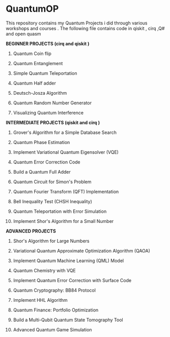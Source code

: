 # QuantumOP

This repository contains my Quantum Projects i did through various workshops and courses . The following file contains code in qiskit , cirq ,Q# and open quasm

  

**BEGINNER PROJECTS (cirq and qiskit )**

  

1) Quantum Coin flip

  
  

2) Quantum Entanglement

  
  

3) Simple Quantum Teleportation

  
  

4) Quantum Half adder

  
  

5) Deutsch-Josza Algorithm

  
  

6) Quantum Random Number Generator

  
  

7) Visualizing Quantum Interference

  
  
  

**INTERMEDIATE PROJECTS (qiskit and cirq )**

  

1) Grover's Algorithm for a Simple Database Search

  
  

2) Quantum Phase Estimation

  
  

3) Implement Variational Quantum Eigensolver (VQE)

  
  

4) Quantum Error Correction Code

  
  

5) Build a Quantum Full Adder

  
  

6) Quantum Circuit for Simon's Problem

  
  

7) Quantum Fourier Transform (QFT) Implementation

  
  

8) Bell Inequality Test (CHSH Inequality)

  
  

9) Quantum Teleportation with Error Simulation

  
  

10) Implement Shor's Algorithm for a Small Number

  
  

**ADVANCED PROJECTS**

  
  

1) Shor's Algorithm for Large Numbers

  
  

2) Variational Quantum Approximate Optimization Algorithm (QAOA)

  
  

3) Implement Quantum Machine Learning (QML) Model

  
  

4) Quantum Chemistry with VQE

  
  

5) Implement Quantum Error Correction with Surface Code

  
  

6) Quantum Cryptography: BB84 Protocol

  
  

7) Implement HHL Algorithm

  
  

8) Quantum Finance: Portfolio Optimization

  
  

9) Build a Multi-Qubit Quantum State Tomography Tool

  
  

10) Advanced Quantum Game Simulation
